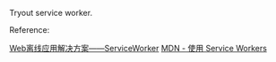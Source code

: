 Tryout service worker.

Reference:

[Web离线应用解决方案——ServiceWorker](https://www.cnblogs.com/dojo-lzz/p/8047336.html)
[MDN - 使用 Service Workers
](https://developer.mozilla.org/zh-CN/docs/Web/API/Service_Worker_API/Using_Service_Workers)
[](https://www.wengbi.com/thread_50556_1.html)
